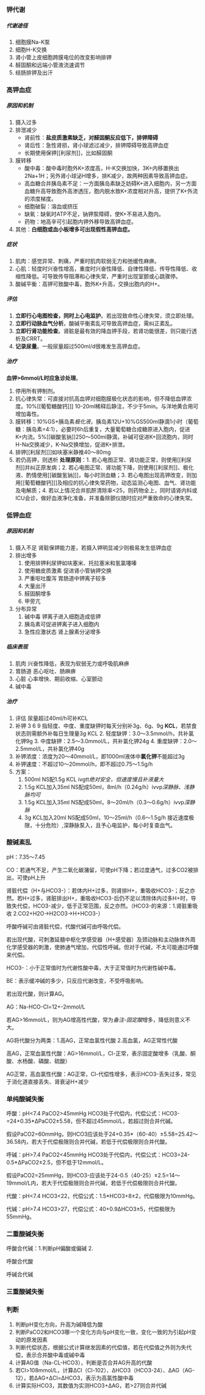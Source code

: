 ### 钾代谢

##### 代谢途径
1.  细胞膜Na-K泵
2.  细胞H-K交换
3.  肾小管上皮细胞跨膜电位的改变影响排钾
4.  醛固酮和远端小管液流速调节
5.  结肠排钾及出汗

### 高钾血症
##### 原因和机制
1.  摄入过多
2.  排泄减少
    -   肾前性：**盐皮质激素缺乏，对醛固酮反应低下，排钾障碍**
    -   肾后性：急性肾损，肾小球滤过减少，排钾障碍导致高钾血症
    -   长期使用保钾[[利尿剂]]，比如醛固酮
3.  膜转移
    -   酸中毒：酸中毒时胞外K+浓度高，H-K交换加快，3K+内移置换出2Na+1H；另外肾小球泌H增多，排K减少，故两种因素导致高钾血症。
    -   高血糖合并胰岛素不足：一方面胰岛素缺乏妨碍K+进入细胞内，另一方面血糖升高导致胞外高渗透压，胞内脱水致K+浓度相对升高，提供了K+外流的浓度梯度。
    -   细胞破裂：溶血或挤压
    -   缺氧：缺氧时ATP不足，钠钾泵障碍，使K+不易进入胞内。
    -   药物：地高辛可引起胞内钾外移导致高钾血症。
4.  其他：**白细胞或血小板增多可出现假性高钾血症。**

##### 症状
1.  肌肉：感觉异常、刺痛，严重时肌肉软弱无力和弛缓性麻痹。
2.  心肌：轻度时兴奋性增高，重度时兴奋性降低、自律性降低、传导性降低、收缩性降低。可导致传导阻滞和心律失常，严重时出现室颤或心跳骤停。
3.  酸碱平衡：高钾可致酸中毒，胞外K+升高，交换出胞内的H+。

##### 评估
1. **立即行心电图检查，同时上心电监护**。若出现致命性心律失常，须立即处理。
2. **立即行动脉血气分析**。酸碱平衡紊乱可导致高钾血症，需纠正紊乱。
3. **立即行肾功能检查**。肾脏是最有效的降血钾手段，若肾功能很差，则只能行透析及CRRT。
4. **记录尿量**。一般尿量超过500ml/d很难发生高钾血症。

##### 治疗
**血钾>6mmol/L时应急诊处理**。
1.  停用所有钾制剂。
2.  抗心律失常：可直接对抗高血钾对细胞膜极化状态的影响，但不降低血钾浓度。10%[[葡萄糖酸钙]]] 10-20ml稀释后静注，不少于5min。与洋地黄合用可增加毒性。
3.  膜转移：10%GS+胰岛素*极化液*，胰岛素12U+10%GS500ml静滴1小时（葡萄糖：胰岛素=4:1），必要时6h后重复，大量葡萄糖合成糖原进入胞内，促进K+内流。5%[[碳酸氢钠]]250～500ml静滴，补碱可促进K+回流胞内，同时H-Na交换减少，K-Na交换增加，促进K+排泄。
4.  排钾[[利尿剂]]]如呋塞米静推40～80mg
5.  若仍高钾，则透析
**处理原则**：1. 若心电图正常、肾功能正常，则使用[[利尿剂]]并纠正原发病；2. 若心电图正常、肾功能下降，则使用[[利尿剂]]、极化液、酌情使用[[碳酸氢钠]]]，每小时测血糖；3. 若心电图出现高钾改变，则加用[[葡萄糖酸钙]]]及相应的抗心律失常药物，动态监测心电图、血气、肾功能及电解质；4. 若以上情况合并肌酐清除率<25，则药物全上，同时请肾内科或ICU会诊，做好血液净化准备，并准备除颤仪随时应对严重致命的心律失常。

### 低钾血症
##### 原因和机制
1.  摄入不足 肾脏保钾能力差，若摄入钾明显减少则极易发生低钾血症
2.  排出增多
    1.  使用排钾利尿钾如呋塞米、托拉塞米和氢氯噻嗪
    2.  使用糖皮质激素 促进肾小管钠钾交换
    3.  严重呕吐腹泻 胃肠道中钾离子较多
    4.  大量出汗
    5.  醛固酮增多
    6.  甲旁亢
3.  分布异常
    1.  碱中毒 钾离子进入细胞造成低钾
    2.  胰岛素可促进钾离子进入细胞内
    3.  急性应激状态 肾上腺素分泌增多

##### 临床表现
1.  肌肉 兴奋性降低，表现为软弱无力或呼吸肌麻痹
2.  胃肠道 恶心呕吐、肠麻痹
3.  心脏 心率增快、期前收缩、心室颤动
4.  碱中毒

##### 治疗
1.  评估 尿量超过40ml/h可补KCL
2.  补钾 3 6 9 指轻度、中度、重度缺钾时每天分别补3g、6g、9g **KCL**，若禁食状态则需额外补每日生理量3g KCL
	2.  轻度缺钾：3.0～3.5mmol/h，共补氯化钾9g
	3.  中度缺钾：2.5～3.0mmol/L，共补氯化钾24g
	4.  重度缺钾：2.0～2.5mmol/L，共补氯化钾40g
3. 补钾浓度：浓度为20～40mmol/L，即1000ml液体中**氯化钾**不能超过3g
4. 补钾速度：不超过10～20mmol/h，即不超过0.75～1.5g/h
5.  方案：
	1.  500ml NS配1.5g KCL ivgtt*绝对安全，但速度慢且补液量大*
	2.  1.5g KCL加入35ml NS配成50ml，8ml/h（0.24g/h）ivvp*深静脉、浅静脉均可*
	3.  1.5g KCL加入35ml NS配成50ml，8～20ml/h（0.3～0.6g/h）ivvp*深静脉*
	4.  3g KCL加入20ml NS配成50ml，10～25ml/h（0.6～1.5g/h 接近速度极限，十分危险）,深静脉泵入，且予心电监护，每小时复查血气。

### 酸碱紊乱
pH：7.35～7.45

CO：若通气不足，产生二氧化碳潴留，可使pH下降；若过度通气，过多CO2被排出，可使pH上升

肾脏代偿（H+与HCO3-）：若体内H+过多，则肾排H+，重吸收HCO3-；反之亦然。若H+过多，肾脏排出H+，重吸收HCO3-后仍不足以清除体内过多H+时，导致失代偿，HCO3-减少，低于正常范围，反之亦然。（HCO3-的来源：1.肾脏重吸收 2.CO2+H2O→H2CO3→H+HCO3-）

呼酸呼碱可由肾脏代偿，代酸代碱可由呼吸代偿。

若出现代酸，可刺激延髓中枢化学感受器（H+感受器）及颈动脉和主动脉体外周化学感受器的刺激，使肺通气增加，代偿性呼碱。但对于代碱，不太可能通过呼酸来代偿。

HCO3-：小于正常值时为代谢性酸中毒，大于正常值时为代谢性碱中毒。

BE：表示缓冲碱的多少，只反应代谢改变，不受呼吸影响。

若出现代酸，则计算AG。

AG：Na-HCO-Cl=12+-2mmol/L

若AG>16mmol/L，则为AG增高性代酸，常为*备注-固定酸*增多，降低则意义不大。

AG将代酸分为两类：1.高AG，正常血氯性代酸 2.高血氯，AG正常性代酸

高AG，正常血氯性代酸：AG>16mmol/L，Cl-正常，表示固定酸增多（乳酸、酮酸、水杨酸、磷酸、硫酸）

AG正常，高血氯性代酸：AG正常，Cl-代偿性增多，表示HCO3-丢失过多，常见于消化道直接丢失、肾衰泌H+减少

### 单纯酸碱失衡

呼酸：pH<7.4 PaCO2>45mmHg HCO3处于代偿内，代偿公式：HCO3-=24+0.35*ΔPaCO2±5.58，但不超过45mmol/L，若超过则合并代碱。

假设PaCO2=60mmHg，则HCO3应该处于24+0.35*（60-40）±5.58=25.42～36.58内，若大于代偿极限则合并代碱，若低于代偿极限则合并代酸。

呼碱：pH>7.4 PaCO2<45mmHg HCO3处于代偿内，代偿公式：HCO3=24-0.5*ΔPaCO2±2.5，但不低于12mmol/L。

假设PaCO2=25mmHg，则HCO3-应该处于24-0.5（40-25）±2.5=14～19mmol/L内，若大于代偿极限则合并代碱，若低于代偿极限则合并代酸。

代酸：pH<7.4 HCO3<22，代偿公式：1.5*HCO3+8±2，代偿极限为10mmHg。

代碱：pH>7.4 HCO3>27，代偿公式：40+0.9ΔHCO3±5，代偿极限为55mmHg。

### 二重酸碱失衡

呼酸合代碱：1.判断pH偏酸或偏碱 2.

呼酸合代酸

呼碱合代碱

### 三重酸碱失衡

### 判断

1.  判断pH变化方向，升高为碱降低为酸
2.  判断PaCO2和HCO3哪一个变化方向与pH变化一致，变化一致的为引起pH变动的原发因素
3.  判断代偿状态，根据公式计算继发因素的代偿值，若在代偿值之外则为失代偿，表示合并酸中毒或碱中毒
4.  计算AG值（Na-CL-HCO3），判断是否合并AG升高的代酸
5.  若Cl>108mmol/L，计算ΔCl（Cl-102）、ΔHCO3（HCO3-24）、ΔAG（AG-12），若ΔAG+ΔCl=ΔHCO3，表示为高氯性酸中毒
6.  计算实际HCO3，其数值为实测HCO3+ΔAG，若>27则合并代碱